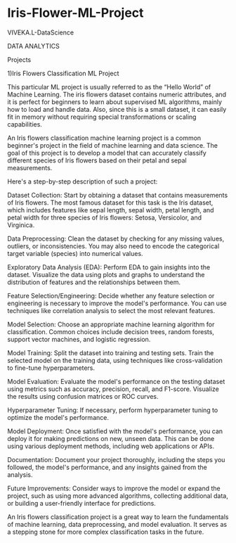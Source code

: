 # Iris-Flower-ML-Project
VIVEKA.L-DataScience

DATA ANALYTICS

Projects


1)Iris Flowers Classification ML Project

This particular ML project is usually referred to as the “Hello World” of Machine Learning. The iris flowers dataset contains numeric attributes, and it is perfect for beginners to learn about supervised ML algorithms, mainly how to load and handle data. Also, since this is a small dataset, it can easily fit in memory without requiring special transformations or scaling capabilities.

An Iris flowers classification machine learning project is a common beginner's project in the field of machine learning and data science. The goal of this project is to develop a model that can accurately classify different species of Iris flowers based on their petal and sepal measurements.

Here's a step-by-step description of such a project:

Dataset Collection: Start by obtaining a dataset that contains measurements of Iris flowers. The most famous dataset for this task is the Iris dataset, which includes features like sepal length, sepal width, petal length, and petal width for three species of Iris flowers: Setosa, Versicolor, and Virginica.

Data Preprocessing: Clean the dataset by checking for any missing values, outliers, or inconsistencies. You may also need to encode the categorical target variable (species) into numerical values.

Exploratory Data Analysis (EDA): Perform EDA to gain insights into the dataset. Visualize the data using plots and graphs to understand the distribution of features and the relationships between them.

Feature Selection/Engineering: Decide whether any feature selection or engineering is necessary to improve the model's performance. You can use techniques like correlation analysis to select the most relevant features.

Model Selection: Choose an appropriate machine learning algorithm for classification. Common choices include decision trees, random forests, support vector machines, and logistic regression.

Model Training: Split the dataset into training and testing sets. Train the selected model on the training data, using techniques like cross-validation to fine-tune hyperparameters.

Model Evaluation: Evaluate the model's performance on the testing dataset using metrics such as accuracy, precision, recall, and F1-score. Visualize the results using confusion matrices or ROC curves.

Hyperparameter Tuning: If necessary, perform hyperparameter tuning to optimize the model's performance.

Model Deployment: Once satisfied with the model's performance, you can deploy it for making predictions on new, unseen data. This can be done using various deployment methods, including web applications or APIs.

Documentation: Document your project thoroughly, including the steps you followed, the model's performance, and any insights gained from the analysis.

Future Improvements: Consider ways to improve the model or expand the project, such as using more advanced algorithms, collecting additional data, or building a user-friendly interface for predictions.

An Iris flowers classification project is a great way to learn the fundamentals of machine learning, data preprocessing, and model evaluation. It serves as a stepping stone for more complex classification tasks in the future.



